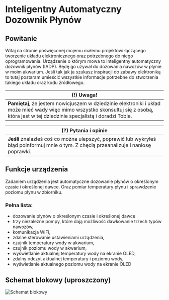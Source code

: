# Inteligentny Automatyczny Dozownik Płynów
## Powitanie

Witaj na stronie poświęconej mojemu małemu projektowi łączącego tworzenie układu elektronicznego oraz potrzebnego do niego oprogramowania. Urządzenie o którym mowa to inteligentny automatyczny dozownik płynów (IADP). Będę go używał do dozowania nawozów w płynie w moim akwarium. Jeśli tak jak ja szukasz inspiracji do zabawy elektroniką to tutaj postaram umieścić wszystkie informacje potrzebne do stworzenia takiego układu oraz kodu źródłowego.


(!) Uwaga! |
--- |
**Pamiętaj**, że jestem nowicjuszem w dziedzinie elektroniki i układ może mieć wady więc mimo wszystko skonsultuj się z osobą, która jest w tej dziedzinie specjalistą i doradzi Tobie. |


(?) Pytania i opinie|
--- |
**Jeśli** znalazłeś coś co można ulepszyć, poprawić lub wykryłeś błąd poinformuj mnie o tym. Z chęcią przeanalizuje i naniosę poprawki. |

## Funkcje urządzenia
Zadaniem urządzenia jest automatyczne dozowanie płynów o określonym czasie i określonej dawce. Oraz pomiar temperatury płynu i sprawdzenie poziomu płynu w zbiorniku.

### Pełna lista:
* dozowanie płynów o określonym czasie i określonej dawce
* trzy niezależne pompy, które dają możliwość dawkowanie trzech typów nawozów,
* komunikacja WiFi,
* zdalne sterowanie ustawieniami urządzenia,
* czujnik temperatury wody w akwarium,
* czujnik poziomu wody w akwarium,
* wyświetlanie aktualnej temperatury wody na ekranie OLED,
* zdalny odczyt aktualnej temperatury i poziomu wody,
* wyświetlanie aktualnego poziomu wody na ekranie OLED

## Schemat blokowy (uproszczony) 
![Schemat blokowy](https://salamonrafal.github.io/iadp-docs/iadp-blokowy%20(2).png)
